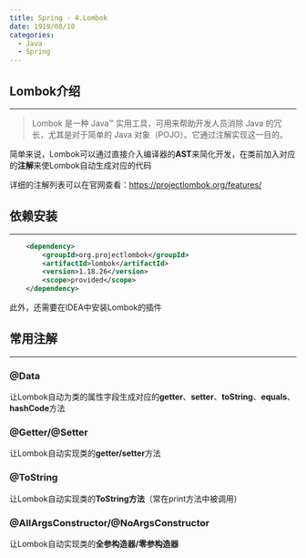 ```yaml
---
title: Spring - 4.Lombok
date: 1919/08/10
categories:
  - Java
  - Spring
---
```

## Lombok介绍
---
>Lombok 是一种 Java™ 实用工具，可用来帮助开发人员消除 Java 的冗长，尤其是对于简单的 Java 对象（POJO）。它通过注解实现这一目的。

简单来说，Lombok可以通过直接介入编译器的**AST**来简化开发，在类前加入对应的**注解**来使Lombok自动生成对应的代码

详细的注解列表可以在官网查看：https://projectlombok.org/features/

## 依赖安装
---
```XML
	<dependency>
		<groupId>org.projectlombok</groupId>
		<artifactId>lombok</artifactId>
		<version>1.18.26</version>
		<scope>provided</scope>
	</dependency>
```
此外，还需要在IDEA中安装Lombok的插件

## 常用注解
---
### @Data
让Lombok自动为类的属性字段生成对应的**getter**、**setter**、**toString**、**equals**、**hashCode**方法

### @Getter/@Setter
让Lombok自动实现类的**getter/setter**方法

### @ToString
让Lombok自动实现类的**ToString方法**（常在print方法中被调用）

### @AllArgsConstructor/@NoArgsConstructor
让Lombok自动实现类的**全参构造器/零参构造器**
